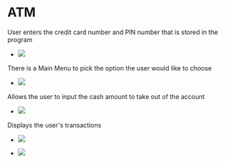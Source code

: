 # ATM

User enters the credit card number and PIN number that is stored in the program

* ![](https://user-images.githubusercontent.com/83522315/164872912-313385a6-afa8-48a6-9462-6dd79467a911.PNG)

There is a Main Menu to pick the option the user would like to choose

* ![](https://user-images.githubusercontent.com/83522315/164872923-06a4f22c-693a-4026-b4ee-aa23eec83d66.PNG)

Allows the user to input the cash amount to take out of the account

* ![](https://user-images.githubusercontent.com/83522315/164872929-306d1718-2d40-4aa0-836c-6a014eb1e242.PNG)

Displays the user's transactions

* ![](https://user-images.githubusercontent.com/83522315/164872936-d359ce0b-6982-4718-8e8a-dfda6b22cd94.PNG)

* ![](https://user-images.githubusercontent.com/83522315/164872939-1045d71a-1f47-4781-b63e-61c3fc3cca36.PNG)

